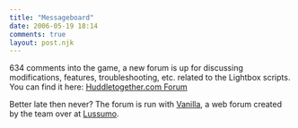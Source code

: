 ```yaml
---
title: "Messageboard"
date: 2006-05-19 18:14
comments: true
layout: post.njk
---
```

634 comments into the game, a new forum is up for discussing modifications, features, troubleshooting, etc. related to the Lightbox scripts. You can find it here:
[Huddletogether.com Forum](http://www.lokeshdhakar.com/forum/)

Better late then never? The forum is run with <a href="http://getvanilla.com/">Vanilla</a>, a web forum  created by the team over at <a href="http://lussumo.com/">Lussumo</a>.
